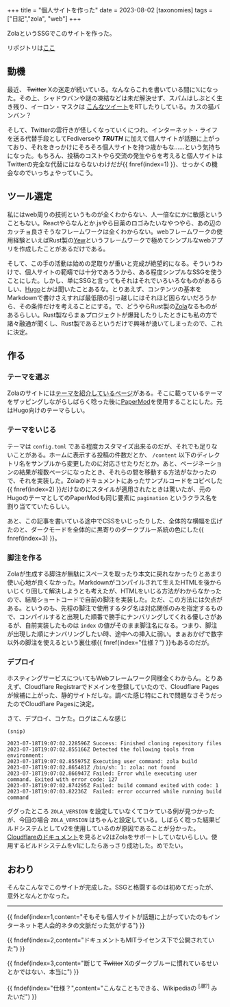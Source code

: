+++
title = "個人サイトを作った"
date = 2023-08-02
[taxonomies]
tags = ["日記","zola", "web"]
+++

ZolaというSSGでこのサイトを作った。

<!-- more -->

リポジトリは[ここ](https://github.com/nost15459/nost15459.net)


## 動機
最近、 ~~Twitter~~ Xの迷走が続いている。なんならこれを書いている間に𝕏になった。その上、シャドウバンや謎の凍結などは未だ解決せず、スパムはしぶとく生き残り、イーロン・マスクは [こんなツイート](https://twitter.com/elonmusk/status/1675315530725556224)をRTしたりしている。カスの猫バンバン？

そして、Twitterの雲行きが怪しくなっていくにつれ、インターネット・ライフを送る代替手段としてFediverseや ***TRUTH*** に加えて個人サイトが話題に上がっており、それをきっかけにそろそろ個人サイトを持つ歳かもな……という気持ちになった。もちろん、投稿のコストやら交流の発生やらを考えると個人サイトはTwitterの完全な代替にはならないわけだが{{ fnref(index=1) }}、せっかくの機会なのでいっちょやっていこう。

## ツール選定
私にはweb周りの技術というものが全くわからない、人一倍なにかに敏感ということもない。Reactやらなんとか.jsやら目薬のロゴみたいなやつやら、あの辺のカッチョ良さそうなフレームワークは全くわからない。webフレームワークの使用経験といえばRust製の[Yew](https://yew.rs/)というフレームワークで極めてシンプルなwebアプリを作成したことがあるだけである。

そして、この手の活動は始めの足取りが重いと完成が絶望的になる。そういうわけで、個人サイトの範疇では十分であろうから、ある程度シンプルなSSGを使うことにした。しかし、単にSSGと言ってもそれはそれでいろいろなものがあるらしい、[Hugo](https://gohugo.io/)とかは聞いたことあるな。とりあえず、コンテンツの基本をMarkdownで書けさえすれば最低限の引っ越しにはそれほど困らないだろうから、その条件だけを考えることにする。で、どうやらRust製の[Zola](https://www.getzola.org/)なるものがあるらしい。Rust製ならまぁプロジェクトが爆発したりしたときにも私の方で諸々融通が聞くし、Rust製であるというだけで興味が湧いてしまったので、これに決定。

## 作る

### テーマを選ぶ
Zolaのサイトには[テーマを紹介しているページ](https://www.getzola.org/themes/)がある。そこに載っているテーマをザッピングしながらしばらく唸った後に[PaperMod](https://www.getzola.org/themes/papermod/)を使用することにした。元はHugo向けのテーマらしい。

### テーマをいじる
テーマは `config.toml` である程度カスタマイズ出来るのだが、それでも足りないことがある。ホームに表示する投稿の件数だとか、 `/content` 以下のディレクトリ名をサンプルから変更したのに対応させたりだとか。あと、ページネーションの結果が複数ページになったとき、それらの間を移動する方法がなかったので、それを実装した。Zolaのドキュメントにあったサンプルコードをコピペした{{ fnref(index=2) }}だけなのにスタイルが適用されたときは驚いたが、元のHugoのテーマとしてのPaperModも同じ要素に `pagination` というクラス名を割り当てていたらしい。

あと、この記事を書いている途中でCSSをいじったりした、全体的な横幅を広げたのと、ダークモードを全体的に黒寄りのダークブルー系統の色にした{{ fnref(index=3) }}。

### 脚注を作る
Zolaが生成する脚注が無駄にスペースを取ったり本文に戻れなかったりとあまり使い心地が良くなかった。Markdownがコンパイルされて生えたHTMLを後からいじくり回して解決しようとも考えたが、HTMLをいじる方法がわからなかったので、結局ショートコードで自前の脚注を実装した。ただ、この方法には欠点がある。というのも、先程の脚注で使用するタグ名は対応関係のみを指定するもので、コンパイルすると出現した順番で勝手にナンバリングしてくれる優しさがあるが、自前実装したものは `index` の値がそのまま脚注名になる。つまり、脚注が出現した順にナンバリングしたい時、途中への挿入に弱い。まぁおかげで数字以外の脚注を使えるという裏仕様{{ fnref(index="仕様？") }}もあるのだが。

### デプロイ
ホスティングサービスについてもWebフレームワーク同様全くわからん。とりあえず、Cloudflare Registrarでドメインを登録していたので、Cloudflare Pagesが候補に上がった、静的サイトだしな。調べた感じ特にこれで問題なさそうだったのでCloudflare Pagesに決定。

さて、デプロイ、コケた。ログはこんな感じ

```
(snip)

2023-07-18T19:07:02.228596Z	Success: Finished cloning repository files
2023-07-18T19:07:02.855166Z	Detected the following tools from environment: 
2023-07-18T19:07:02.855975Z	Executing user command: zola build
2023-07-18T19:07:02.865481Z	/bin/sh: 1: zola: not found
2023-07-18T19:07:02.866947Z	Failed: Error while executing user command. Exited with error code: 127
2023-07-18T19:07:02.874295Z	Failed: build command exited with code: 1
2023-07-18T19:07:03.82236Z	Failed: error occurred while running build command
```

ググったところ `ZOLA_VERSION` を設定していなくてコケている例が見つかったが、今回の場合 `ZOLA_VERSION` はちゃんと設定している。しばらく唸った結果ビルドシステムとしてv2を使用しているのが原因であることが分かった。[Cloudflareのドキュメント](https://developers.cloudflare.com/pages/platform/language-support-and-tools/)を見るとv2はZolaをサポートしていないらしい。使用するビルドシステムをv1にしたらあっさり成功した。めでたい。

## おわり
そんなこんなでこのサイトが完成した。SSGと格闘するのは初めてだったが、意外となんとかなった。

---

{{ fndef(index=1,content="そもそも個人サイトが話題に上がっていたのもインターネット老人会的ネタの文脈だった気がする") }}

{{ fndef(index=2,content="ドキュメントもMITライセンス下で公開されていた") }}

{{ fndef(index=3,content="断じて ~~Twitter~~ Xのダークブルーに慣れているせいとかではない、本当に") }}

{{ fndef(index="仕様？",content="こんなこともできる、Wikipediaの <sup>[*誰?*]</sup> みたいだ") }}

